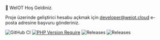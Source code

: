 👋 WeIOT Hoş Geldiniz.


Proje üzerinde geliştirici hesabu açkmak için developer@weiot.cloud e-posta adresine başvuru gönderiniz.  

![GitHub CI](https://github.com/dwyl/auth_plug/actions/workflows/ci.yml/badge.svg)
[![PHP Version Require](https://badgen.net/packagist/php/weiot/phpsdk)](https://packagist.org/packages/weiot/phpsdk)
![Releases](https://badgen.net/github/releases/weiotcloud/React-Saas-Sdk)
![Releases](https://badgen.net/github/issues/weiotcloud/Php-Saas-SDK)




